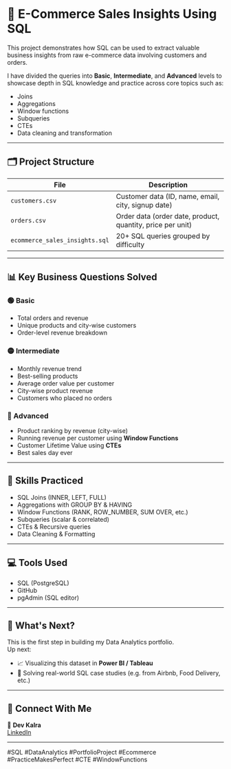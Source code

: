 # 🛒 E-Commerce Sales Insights Using SQL


This project demonstrates how SQL can be used to extract valuable business insights from raw e-commerce data involving customers and orders.

I have divided the queries into **Basic**, **Intermediate**, and **Advanced** levels to showcase depth in SQL knowledge and practice across core topics such as:

- Joins
- Aggregations
- Window functions
- Subqueries
- CTEs
- Data cleaning and transformation

---

## 🗂️ Project Structure

| File | Description |
|------|-------------|
| `customers.csv` | Customer data (ID, name, email, city, signup date) |
| `orders.csv` | Order data (order date, product, quantity, price per unit) |
| `ecommerce_sales_insights.sql` | 20+ SQL queries grouped by difficulty |

---

## 📊 Key Business Questions Solved

### 🟢 Basic
- Total orders and revenue
- Unique products and city-wise customers
- Order-level revenue breakdown

### 🟡 Intermediate
- Monthly revenue trend
- Best-selling products
- Average order value per customer
- City-wise product revenue
- Customers who placed no orders

### 🔴 Advanced
- Product ranking by revenue (city-wise)
- Running revenue per customer using **Window Functions**
- Customer Lifetime Value using **CTEs**
- Best sales day ever

---

## 🧠 Skills Practiced

- SQL Joins (INNER, LEFT, FULL)
- Aggregations with GROUP BY & HAVING
- Window Functions (RANK, ROW_NUMBER, SUM OVER, etc.)
- Subqueries (scalar & correlated)
- CTEs & Recursive queries
- Data Cleaning & Formatting

---

## 💻 Tools Used

- SQL (PostgreSQL)
- GitHub
- pgAdmin (SQL editor)

---



## 🚀 What's Next?

This is the first step in building my Data Analytics portfolio.  
Up next:
- 📈 Visualizing this dataset in **Power BI / Tableau**
- 🧪 Solving real-world SQL case studies (e.g. from Airbnb, Food Delivery, etc.)

---

## 🤝 Connect With Me

📩 **Dev Kalra**  
[LinkedIn](https://linkedin.com/in/devkalra) 

---


#SQL #DataAnalytics #PortfolioProject #Ecommerce #PracticeMakesPerfect #CTE #WindowFunctions


